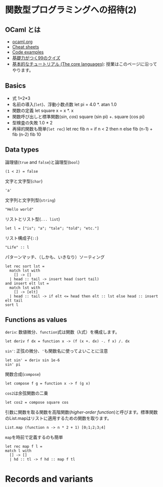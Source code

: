 # 関数型プログラミングへの招待(2)

## OCaml とは

- [ocaml.org](https://ocaml.org/learn/description.html)
- [Cheat sheets](https://ocaml.org/docs/cheat_sheets.html)
- [Code examples](https://ocaml.org/learn/taste.html)
- [基礎力がつく99のクイズ](https://ocaml.org/learn/tutorials/99problems.html)
- [基本的なチュートリアル (The core languages)](http://caml.inria.fr/pub/docs/manual-ocaml/coreexamples.html): 授業はこのページに沿ってやります。

## Basics

- 式
        1+2*3
- 名前の導入(`let`)、浮動小数点数
        let pi = 4.0 *. atan 1.0
- 関数の定義
        let square x = x *. x
- 関数呼び出しと標準関数(*sin*, *cos*)
        square (sin pi) +. square (cos pi)
- 型検査の失敗
        1.0 * 2
- 再帰的関数も簡単(`let rec`)
        let rec fib n =
          if n < 2 then n else fib (n-1) + fib (n-2)
          fib 10

## Data types

論理値(`true` and `false`)と論理型(`bool`)
```
(1 < 2) = false
```

文字と文字型(`char`)
```
'a'
```

文字列と文字列型(`string`)
```
"Hello world"
```

リストとリスト型(`... list`)

```
let l = ["is"; "a"; "tale"; "told"; "etc."]
```

リスト構成子(`::`)

```
"Life" :: l
```

パターンマッチ、（しかも、いきなり）ソーティング

```
let rec sort lst =
  match lst with
    [] -> []
  | head :: tail -> insert head (sort tail)
and insert elt lst =
  match lst with
    [] -> [elt]
  | head :: tail -> if elt <= head then elt :: lst else head :: insert elt tail
sort l
```

## Functions as values

`deriv`: 数値微分、`function`式は関数（λ式）を構成します。

```
let deriv f dx = function x -> (f (x +. dx) -. f x) /. dx
```

`sin'`: 正弦の微分、`'`も関数名に使ってよいことに注意

```
let sin' = deriv sin 1e-6
sin' pi
```

関数合成(`compose`)

```
let compose f g = function x -> f (g x)
```

`cos2`は余弦関数の二乗

```
let cos2 = compose square cos
```

引数に関数を取る関数を高階関数(*higher-order function*)と呼びます。標準関数のList.mapはリストに適用するための関数を取ります。

```
List.map (function n -> n * 2 + 1) [0;1;2;3;4]
```

`map`を時前で定義するのも簡単

```
let rec map f l =
match l with
  [] -> []
  | hd :: tl -> f hd :: map f tl
```

# Records and variants
